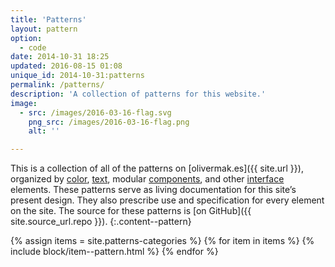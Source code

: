```yaml
---
title: 'Patterns'
layout: pattern
option:
  - code
date: 2014-10-31 18:25
updated: 2016-08-15 01:08
unique_id: 2014-10-31:patterns
permalink: /patterns/
description: 'A collection of patterns for this website.'
image:
  - src: /images/2016-03-16-flag.svg
    png_src: /images/2016-03-16-flag.png
    alt: ''

---
```


This is a collection of all of the patterns on [olivermak.es]({{ site.url }}), organized by [color](/patterns/color/), [text](/patterns/text/), modular [components](/patterns/component/), and other [interface](/patterns/interface/) elements. These patterns serve as living documentation for this site’s present design. They also prescribe use and specification for every element on the site. The source for these patterns is [on GitHub]({{ site.source_url.repo }}).
{:.content--pattern}

<div class="pattern-index">
{% assign items = site.patterns-categories %}
{% for item in items %}
{% include block/item--pattern.html %}
{% endfor %}
</div>
